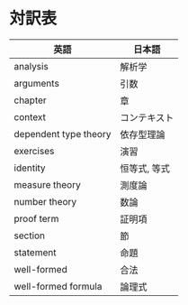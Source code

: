 # 対訳表

| 英語 | 日本語 |
| --- | --- |
| analysis | 解析学 |
| arguments | 引数 |
| chapter | 章 |
| context | コンテキスト |
| dependent type theory | 依存型理論 |
| exercises | 演習 |
| identity | 恒等式, 等式 |
| measure theory | 測度論 |
| number theory | 数論 |
| proof term | 証明項 |
| section | 節 |
| statement | 命題 |
| well-formed | 合法 |
| well-formed formula | 論理式 |
